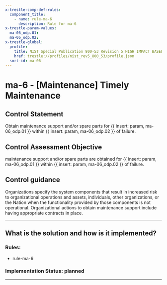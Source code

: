 ```yaml
---
x-trestle-comp-def-rules:
  component_title:
    - name: rule-ma-6
      description: Rule for ma-6
x-trestle-param-values:
  ma-06_odp.01:
  ma-06_odp.02:
x-trestle-global:
  profile:
    title: NIST Special Publication 800-53 Revision 5 HIGH IMPACT BASELINE
    href: trestle://profiles/nist_rev5_800_53/profile.json
  sort-id: ma-06
---
```


# ma-6 - \[Maintenance\] Timely Maintenance

## Control Statement

Obtain maintenance support and/or spare parts for {{ insert: param, ma-06_odp.01 }} within {{ insert: param, ma-06_odp.02 }} of failure.

## Control Assessment Objective

maintenance support and/or spare parts are obtained for {{ insert: param, ma-06_odp.01 }} within {{ insert: param, ma-06_odp.02 }} of failure.

## Control guidance

Organizations specify the system components that result in increased risk to organizational operations and assets, individuals, other organizations, or the Nation when the functionality provided by those components is not operational. Organizational actions to obtain maintenance support include having appropriate contracts in place.

______________________________________________________________________

## What is the solution and how is it implemented?

<!-- For implementation status enter one of: implemented, partial, planned, alternative, not-applicable -->

<!-- Note that the list of rules under ### Rules: is read-only and changes will not be captured after assembly to JSON -->

<!-- Add control implementation description here for control: ma-6 -->

### Rules:

  - rule-ma-6

### Implementation Status: planned

______________________________________________________________________
